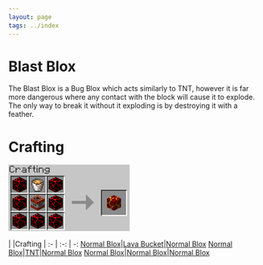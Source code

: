 ```yaml
---
layout: page
tags: ../index
---
```

# Blast Blox

The Blast Blox is a Bug Blox which acts similarly to TNT, however it is far more dangerous where any contact with the block will cause it to explode. The only way to break it without it exploding is by destroying it with a feather.

# Crafting
![Blast Blox](../images/crafting/blast_blox.png)

| |Crafting |
:- | :-: | -:
[Normal Blox](normalblox.md)|[Lava Bucket](http://minecraft.gamepedia.com/Lava)|[Normal Blox](normalblox.md)
[Normal Blox](normalblox.md)|[TNT](http://minecraft.gamepedia.com/TNT)|[Normal Blox](normalblox.md)
[Normal Blox](normalblox.md)|[Normal Blox](normalblox.md)|[Normal Blox](normalblox.md)

